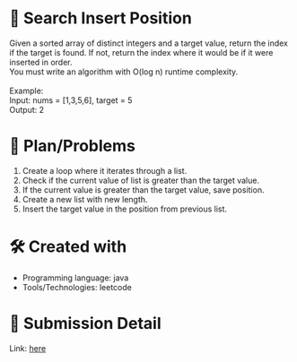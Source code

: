 
# 💼 Search Insert Position<a name="about-project"></a>
Given a sorted array of distinct integers and a target value, return the index if the target is found. If not, return the index where it would be if it were inserted in order.
<br>
You must write an algorithm with O(log n) runtime complexity.
<br><br>
Example:
<br>
Input: nums = [1,3,5,6], target = 5 <br>
Output: 2

# 📜 Plan/Problems
1. Create a loop where it iterates through a list.
2. Check if the current value of list is greater than the target value.
3. If the current value is greater than the target value, save position.
4. Create a new list with new length.
5. Insert the target value in the position from previous list.

# 🛠 Created with
- Programming language: java
- Tools/Technologies: leetcode

# 💎 Submission Detail
Link: [here](https://leetcode.com/submissions/detail/1073824836/)
